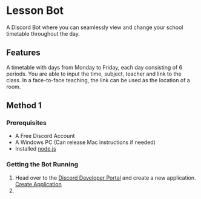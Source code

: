 # Lesson Bot
A Discord Bot where you can seamlessly view and change your school timetable throughout the day. 

## Features
A timetable with days from Monday to Friday, each day consisting of 6 periods.
You are able to input the time, subject, teacher and link to the class. In a face-to-face teaching, the link can be used as the location of a room.

## Method 1
### Prerequisites
* A Free Discord Account
* A Windows PC (Can release Mac instructions if needed)
* Installed [node.js](https://discordjs.guide/preparations/#installing-node-js)
### Getting the Bot Running
1. Head over to the [Discord Developer Portal](https://discord.com/developers/applications/) and create a new application.
[Create Application](https://github.com/sc0rps/Lesson-Bot/blob/main/readMeImages/createApplication.png?raw=true)
2.
